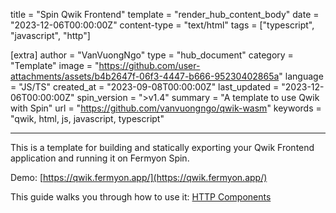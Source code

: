 title = "Spin Qwik Frontend"
template = "render_hub_content_body"
date = "2023-12-06T00:00:00Z"
content-type = "text/html"
tags = ["typescript", "javascript", "http"]

[extra]
author = "VanVuongNgo"
type = "hub_document"
category = "Template"
image = "https://github.com/user-attachments/assets/b4b2647f-06f3-4447-b666-95230402865a"
language = "JS/TS"
created_at = "2023-09-08T00:00:00Z"
last_updated = "2023-12-06T00:00:00Z"
spin_version = ">v1.4"
summary = "A template to use Qwik with Spin"
url = "https://github.com/vanvuongngo/qwik-wasm"
keywords = "qwik, html, js, javascript, typescript"

---

This is a template for building and statically exporting your Qwik Frontend application and running it on Fermyon Spin.

Demo: [https://qwik.fermyon.app/](https://qwik.fermyon.app/)

This guide walks you through how to use it: [HTTP Components](../../spin/javascript-components#http-components)
